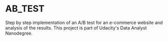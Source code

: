 # AB_TEST

Step by step implementation of an A/B test for an e-commerce website and analysis of the results.
This project is part of Udacity's Data Analyst Nanodegree.
